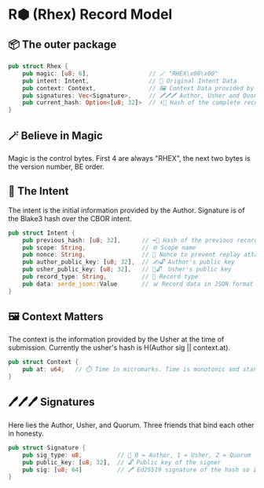 # R⬢ (Rhex) Record Model

## 📦 The outer package

```rust
pub struct Rhex {
    pub magic: [u8; 6],                 // 🪄 "RHEX\x00\x00"
    pub intent: Intent,                 // 🎯 Original Intent Data
    pub context: Context,               // 🖼️ Context Data provided by the rec. usher
    pub signatures: Vec<Signature>,     // 🖊️🖊️🖊️ Author, Usher and Quorum signatures
    pub current_hash: Option<[u8; 32]>  // ⬇️🧬 Hash of the complete record
}
```

## 🪄 Believe in Magic

Magic is the control bytes. First 4 are always "RHEX", the next two bytes is the version number, BE order.

## 🎯 The Intent

The intent is the initial information provided by the Author. Signature is of the Blake3 hash over the CBOR intent.

```rust
pub struct Intent {
    pub previous_hash: [u8; 32],      // ⬅️🧬 Hash of the previous record
    pub scope: String,                // 🌐 Scope name
    pub nonce: String,                // 🎲 Nonce to prevent replay attacks
    pub author_public_key: [u8; 32],  // ✍️🔓 Author's public key
    pub usher_public_key: [u8; 32],   // 📣🔓  Usher's public key
    pub record_type: String,          // 📄 Record type
    pub data: serde_json::Value       // 📊 Record data in JSON format
}
```

## 🖼️ Context Matters

The context is the information provided by the Usher at the time of submission. Currently the usher's hash is H(Author sig || context.at).

```rust
pub struct Context {
    pub at: u64;   // ⏱️ Time in micromarks. Time is monotonic and starts at 0 so no need for i128 here.
}
```

## 🖊️🖊️🖊️ Signatures

Here lies the Author, Usher, and Quorum. Three friends that bind each other in honesty.

```rust
pub struct Signature {
    pub sig_type: u8,          // 🤘 0 = Author, 1 = Usher, 2 = Quorum
    pub public_key: [u8; 32],  // 🔓 Public key of the signer
    pub sig: [u8; 64]          // 🖊️ Ed25519 signature of the hash so it's always 64 bytes
}
```
